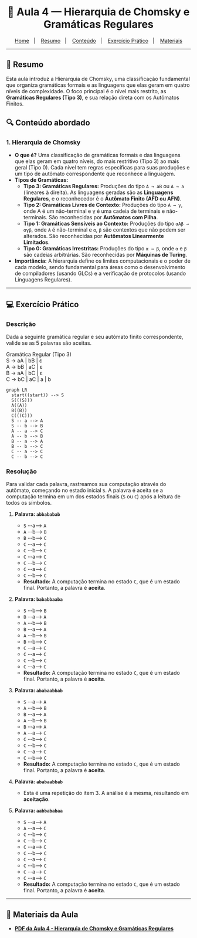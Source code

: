 <h1 align="center">📝 Aula 4 — Hierarquia de Chomsky e Gramáticas Regulares</h1>

<p align="center">
  <a href="../README.md">Home</a>&nbsp;&nbsp;&nbsp;|&nbsp;&nbsp;&nbsp;
  <a href="#-resumo">Resumo</a>&nbsp;&nbsp;&nbsp;|&nbsp;&nbsp;&nbsp;
  <a href="#-conteúdo-abordado">Conteúdo</a>&nbsp;&nbsp;&nbsp;|&nbsp;&nbsp;&nbsp;
  <a href="#-exercício-prático">Exercício Prático</a>&nbsp;&nbsp;&nbsp;|&nbsp;&nbsp;&nbsp;
  <a href="#-materiais-da-aula">Materiais</a>
</p>

---

## 📜 Resumo
Esta aula introduz a Hierarquia de Chomsky, uma classificação fundamental que organiza gramáticas formais e as linguagens que elas geram em quatro níveis de complexidade. O foco principal é o nível mais restrito, as **Gramáticas Regulares (Tipo 3)**, e sua relação direta com os Autômatos Finitos.

## 🔍 Conteúdo abordado
### 1. Hierarquia de Chomsky
* **O que é?** Uma classificação de gramáticas formais e das linguagens que elas geram em quatro níveis, do mais restritivo (Tipo 3) ao mais geral (Tipo 0). Cada nível tem regras específicas para suas produções e um tipo de autômato correspondente que reconhece a linguagem.
* **Tipos de Gramáticas:**
    * **Tipo 3: Gramáticas Regulares:** Produções do tipo `A → aB` ou `A → a` (lineares à direita). As linguagens geradas são as **Linguagens Regulares**, e o reconhecedor é o **Autômato Finito (AFD ou AFN)**.
    * **Tipo 2: Gramáticas Livres de Contexto:** Produções do tipo `A → γ`, onde A é um não-terminal e γ é uma cadeia de terminais e não-terminais. São reconhecidas por **Autômatos com Pilha**.
    * **Tipo 1: Gramáticas Sensíveis ao Contexto:** Produções do tipo `αAβ → αγβ`, onde `A` é não-terminal e `α`, `β` são contextos que não podem ser alterados. São reconhecidas por **Autômatos Linearmente Limitados**.
    * **Tipo 0: Gramáticas Irrestritas:** Produções do tipo `α → β`, onde `α` e `β` são cadeias arbitrárias. São reconhecidas por **Máquinas de Turing**.
* **Importância:** A hierarquia define os limites computacionais e o poder de cada modelo, sendo fundamental para áreas como o desenvolvimento de compiladores (usando GLCs) e a verificação de protocolos (usando Linguagens Regulares).

---

## 💻 Exercício Prático
### Descrição
Dada a seguinte gramática regular e seu autômato finito correspondente, valide se as 5 palavras são aceitas.

Gramática Regular (Tipo 3) <br>
S -> aA | bB | ε <br>
A -> bB | aC | ε <br>
B -> aA | bC | ε <br>
C -> bC | aC | a | b

```mermaid
graph LR
  start((start)) --> S
  S(((S)))
  A((A))
  B((B))
  C(((C)))
  S -- a --> A
  S -- b --> B
  A -- a --> C
  A -- b --> B
  B -- a --> A
  B -- b --> C
  C -- a --> C
  C -- b --> C
```

### Resolução
Para validar cada palavra, rastreamos sua computação através do autômato, começando no estado inicial `S`. A palavra é aceita se a computação termina em um dos estados finais (`S` ou `C`) após a leitura de todos os símbolos.

1.  **Palavra: `abbababab`**
    -   `S` --a--> `A`
    -   `A` --b--> `B`
    -   `B` --b--> `C`
    -   `C` --a--> `C`
    -   `C` --b--> `C`
    -   `C` --a--> `C`
    -   `C` --b--> `C`
    -   `C` --a--> `C`
    -   `C` --b--> `C`
    -   **Resultado:** A computação termina no estado `C`, que é um estado final. Portanto, a palavra é **aceita**.

2.  **Palavra: `bababbaaba`**
    -   `S` --b--> `B`
    -   `B` --a--> `A`
    -   `A` --b--> `B`
    -   `B` --a--> `A`
    -   `A` --b--> `B`
    -   `B` --b--> `C`
    -   `C` --a--> `C`
    -   `C` --a--> `C`
    -   `C` --b--> `C`
    -   `C` --a--> `C`
    -   **Resultado:** A computação termina no estado `C`, que é um estado final. Portanto, a palavra é **aceita**.

3.  **Palavra: `ababaabbab`**
    -   `S` --a--> `A`
    -   `A` --b--> `B`
    -   `B` --a--> `A`
    -   `A` --b--> `B`
    -   `B` --a--> `A`
    -   `A` --a--> `C`
    -   `C` --b--> `C`
    -   `C` --b--> `C`
    -   `C` --a--> `C`
    -   `C` --b--> `C`
    -   **Resultado:** A computação termina no estado `C`, que é um estado final. Portanto, a palavra é **aceita**.

4.  **Palavra: `ababaabbab`**
    -   Esta é uma repetição do item 3. A análise é a mesma, resultando em **aceitação**.

5.  **Palavra: `aabbababaa`**
    -   `S` --a--> `A`
    -   `A` --a--> `C`
    -   `C` --b--> `C`
    -   `C` --b--> `C`
    -   `C` --a--> `C`
    -   `C` --b--> `C`
    -   `C` --a--> `C`
    -   `C` --b--> `C`
    -   `C` --a--> `C`
    -   `C` --a--> `C`
    -   **Resultado:** A computação termina no estado `C`, que é um estado final. Portanto, a palavra é **aceita**.

---

## 📎 Materiais da Aula
-   [**PDF da Aula 4 - Hierarquia de Chomsky e Gramáticas Regulares**](slides/Aula04_Chomsky-GramaticasRegulares.pdf)

